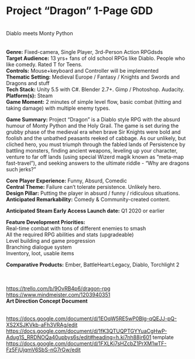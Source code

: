 <h1>Project “Dragon” 1-Page GDD</h1><br>
Diablo meets Monty Python<br>
<br>
<br>
<b>Genre:</b> Fixed-camera, Single Player, 3rd-Person Action RPGdsds<br>
<b>Target Audience:</b> 13 yrs+ fans of old school RPGs like Diablo. People who like comedy. Rated T for Teens.<br>
<b>Controls:</b> Mouse+keyboard and Controller will be implemented<br>
<b>Thematic Setting:</b> Medieval Europe / Fantasy / Knights and Swords and Dragons and stuff<br>
<b>Tech Stack:</b> Unity 5.5 with C#. Blender 2.7+. Gimp / Photoshop. Audacity.<br>
<b>Platform(s):</b> Steam<br>
<b>Game Moment:</b> 2 minutes of simple level flow, basic combat (hitting and taking damage) with multiple enemy types.<br>
<p>
<b>Game Summary:</b> Project “Dragon” is a Diablo style RPG with the absurd humour of Monty Python and the Holy Grail. The game is set during the grubby phase of the medieval era when brave Sir Knights were bold and foolish and the unbathed peasants reeked of cabbage. As our unlikely, but cliched hero, you must triumph through the fabled lands of Persistence by battling monsters, finding ancient weapons, leveling up your character, venture to far off lands (using special Wizerd magik known as “meta-map fast-travel”), and seeking answers to the ultimate riddle - “Why are dragons such jerks?”
</p>
<p>
<b>Core Player Experience:</b> Funny, Absurd, Comedic<br>
<b>Central Theme:</b> Failure can’t tolerate persistence. Unlikely hero.<br>
<b>Design Pillar:</b> Putting the player in absurd / funny / ridiculous situations.<br>
<b>Anticipated Remarkability:</b> Comedy & Community-created content.<br>
</p>
<b>Anticipated Steam Early Access Launch date:</b> Q1 2020 or earlier<br>
<p>
  <b>Feature Development Priorities:</b><br>
Real-time combat with tons of different enemies to smash<br>
All the required RPG abilities and stats (upgradeable)<br>
Level building and game progression<br>
Branching dialogue system<br>
Inventory, loot, usable items<br> 
</p>
<b>Comparative Products:</b> Ember, BattleHeart:Legacy, Diablo, Torchlight 2 <br>
<br>


<br>https://trello.com/b/9OvRB4p6/dragon-rpg
<br>https://www.mindmeister.com/1203940351
<br><b>Art Direction Concept Document</b>

<br>https://docs.google.com/document/d/1EOqW5RE5wP0Blg-qQEJJ-pQ-XS2XSJKVkb-aFh3VRAg/edit
<br>https://docs.google.com/document/d/1fK3QTUQPTGYYuaCgHwP-Adug1S_RRDNOQa40upbys6s/edit#heading=h.ki7nh88jr601
template
<br>https://docs.google.com/document/d/1FXLKj7sHZcbZ1PrXM1wTF-Fz5FjUjqmV6SbS-nG7rGw/edit

